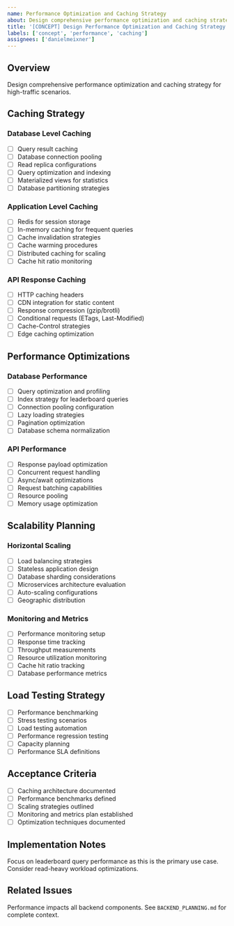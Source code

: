 ```yaml
---
name: Performance Optimization and Caching Strategy
about: Design comprehensive performance optimization and caching strategy
title: '[CONCEPT] Design Performance Optimization and Caching Strategy'
labels: ['concept', 'performance', 'caching']
assignees: ['danielmeixner']
---
```


## Overview
Design comprehensive performance optimization and caching strategy for high-traffic scenarios.

## Caching Strategy

### Database Level Caching
- [ ] Query result caching
- [ ] Database connection pooling
- [ ] Read replica configurations
- [ ] Query optimization and indexing
- [ ] Materialized views for statistics
- [ ] Database partitioning strategies

### Application Level Caching
- [ ] Redis for session storage
- [ ] In-memory caching for frequent queries
- [ ] Cache invalidation strategies
- [ ] Cache warming procedures
- [ ] Distributed caching for scaling
- [ ] Cache hit ratio monitoring

### API Response Caching
- [ ] HTTP caching headers
- [ ] CDN integration for static content
- [ ] Response compression (gzip/brotli)
- [ ] Conditional requests (ETags, Last-Modified)
- [ ] Cache-Control strategies
- [ ] Edge caching optimization

## Performance Optimizations

### Database Performance
- [ ] Query optimization and profiling
- [ ] Index strategy for leaderboard queries
- [ ] Connection pooling configuration
- [ ] Lazy loading strategies
- [ ] Pagination optimization
- [ ] Database schema normalization

### API Performance
- [ ] Response payload optimization
- [ ] Concurrent request handling
- [ ] Async/await optimizations
- [ ] Request batching capabilities
- [ ] Resource pooling
- [ ] Memory usage optimization

## Scalability Planning

### Horizontal Scaling
- [ ] Load balancing strategies
- [ ] Stateless application design
- [ ] Database sharding considerations
- [ ] Microservices architecture evaluation
- [ ] Auto-scaling configurations
- [ ] Geographic distribution

### Monitoring and Metrics
- [ ] Performance monitoring setup
- [ ] Response time tracking
- [ ] Throughput measurements
- [ ] Resource utilization monitoring
- [ ] Cache hit ratio tracking
- [ ] Database performance metrics

## Load Testing Strategy
- [ ] Performance benchmarking
- [ ] Stress testing scenarios
- [ ] Load testing automation
- [ ] Performance regression testing
- [ ] Capacity planning
- [ ] Performance SLA definitions

## Acceptance Criteria
- [ ] Caching architecture documented
- [ ] Performance benchmarks defined
- [ ] Scaling strategies outlined
- [ ] Monitoring and metrics plan established
- [ ] Optimization techniques documented

## Implementation Notes
Focus on leaderboard query performance as this is the primary use case. Consider read-heavy workload optimizations.

## Related Issues
Performance impacts all backend components. See `BACKEND_PLANNING.md` for complete context.